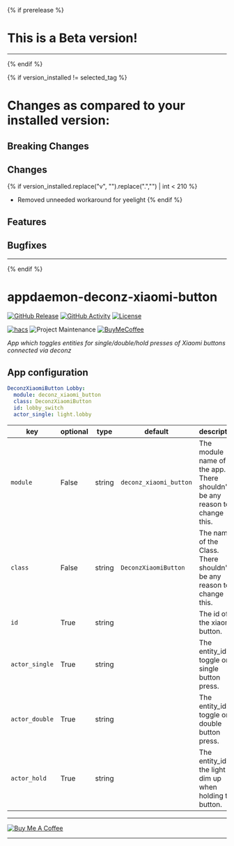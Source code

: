 {% if prerelease %}
# This is a Beta version!
---
{% endif %}

{% if version_installed != selected_tag %}
# Changes as compared to your installed version:

## Breaking Changes

## Changes
{% if version_installed.replace("v", "").replace(".","") | int < 210  %}
  - Removed unneeded workaround for yeelight
{% endif %}
## Features

## Bugfixes

---
{% endif %}

# appdaemon-deconz-xiaomi-button

[![GitHub Release][releases-shield]][releases]
[![GitHub Activity][commits-shield]][commits]
[![License][license-shield]](LICENSE.md)

[![hacs][hacsbadge]](hacs)
![Project Maintenance][maintenance-shield]
[![BuyMeCoffee][buymecoffeebadge]][buymecoffee]

_App which toggles entities for single/double/hold presses of Xiaomi buttons connected via deconz_

## App configuration

```yaml
DeconzXiaomiButton Lobby:
  module: deconz_xiaomi_button
  class: DeconzXiaomiButton
  id: lobby_switch
  actor_single: light.lobby
```

key | optional | type | default | description
-- | -- | -- | -- | --
`module` | False | string | `deconz_xiaomi_button` | The module name of the app. There shouldn't be any reason to change this.
`class` | False | string | `DeconzXiaomiButton` | The name of the Class. There shouldn't be any reason to change this.
`id` | True | string | | The id of the xiaomi button.
`actor_single` | True | string | | The entity_id to toggle on a single button press.
`actor_double` | True | string | | The entity_id to toggle on a double button press.
`actor_hold` | True | string | | The entity_id of the light to dim up when holding the button.

---

<a href="https://www.buymeacoffee.com/eifinger" target="_blank"><img src="https://www.buymeacoffee.com/assets/img/custom_images/black_img.png" alt="Buy Me A Coffee" style="height: auto !important;width: auto !important;" ></a><br>

***

[buymecoffee]: https://www.buymeacoffee.com/eifinger
[buymecoffeebadge]: https://img.shields.io/badge/buy%20me%20a%20coffee-donate-yellow.svg?style=for-the-badge
[commits-shield]: https://img.shields.io/github/commit-activity/y/eifinger/appdaemon-deconz-xiaomi-button?style=for-the-badge
[commits]: https://github.com/eifinger/appdaemon-deconz-xiaomi-button/commits/master
[hacs]: https://github.com/custom-components/hacs
[hacsbadge]: https://img.shields.io/badge/HACS-Default-orange.svg?style=for-the-badge
[license-shield]: https://img.shields.io/github/license/eifinger/appdaemon-deconz-xiaomi-button?style=for-the-badge
[maintenance-shield]: https://img.shields.io/badge/maintainer-Kevin%20Eifinger%20%40eifinger-blue.svg?style=for-the-badge
[releases-shield]: https://img.shields.io/github/release/eifinger/appdaemon-deconz-xiaomi-button.svg?style=for-the-badge
[releases]: https://github.com/eifinger/appdaemon-deconz-xiaomi-button/releases
